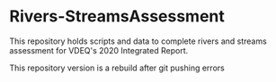 # Rivers-StreamsAssessment
This repository holds scripts and data to complete rivers and streams assessment for VDEQ's 2020 Integrated Report.

This repository version is a rebuild after git pushing errors